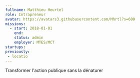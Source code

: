 ```yaml
---
fullname: Matthieu Heurtel
role: Intrapreneur
avatar: https://avatars3.githubusercontent.com/Mhrtl?s=600
missions:
  - start: 2018-01-01
    end:
    status: admin
    employer: MTES/MCT
startups:
previously:
 - locatio
---
```


Transformer l'action publique sans la dénaturer

